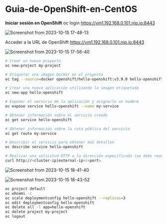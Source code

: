 # Guia-de-OpenShift-en-CentOS

**Iniciar sesión en OpenShift**
oc login https://vm1.192.168.0.101.nip.io:8443

![Screenshot from 2023-10-15 17-48-13](https://github.com/ogflobal/Guia-de-OpenShift-en-CentOS/assets/74718043/ee875b5f-cf68-472a-a13e-5da18f123a2e)

Acceder a la URL de OpenShift
https://vm1.192.168.0.101.nip.io:8443

![Screenshot from 2023-10-15 17-56-40](https://github.com/ogflobal/Guia-de-OpenShift-en-CentOS/assets/74718043/6ff4a811-6971-48ad-8a75-c318b9ac4f17)

```sh
# Crear un nuevo proyecto
oc new-project my-project

# Etiquetar una imagen Docker en el proyecto
oc tag --source=docker openshift/hello-openshift:v3.9.0 hello-openshift:latest

# Crear una nueva aplicación utilizando la imagen etiquetada
oc new-app hello-openshift

# Exponer el servicio de la aplicación y asignarle un nombre
oc expose service hello-openshift --name my-service

# Obtener información sobre el servicio creado
oc get service hello-openshift

# Obtener información sobre la ruta pública del servicio
oc get route my-service

# Describir el servicio para obtener más detalles
oc describe service hello-openshift

# Realizar una solicitud HTTP a la dirección especificada (se debe reemplazar <cluster-ip|external-ip> y <port> con valores reales)
curl http://<cluster-ip|external-ip>:<port>
```

![Screenshot from 2023-10-15 18-41-40](https://github.com/ogflobal/Guia-de-OpenShift-en-CentOS/assets/74718043/04de5554-f077-4d6d-be62-70c1b54be38f)

![Screenshot from 2023-10-15 18-43-52](https://github.com/ogflobal/Guia-de-OpenShift-en-CentOS/assets/74718043/7f112cd2-748d-4532-b1bc-c20e1a818a93)

```sh
oc project default
oc whoami -c
oc scale deploymentconfig hello-openshift --replicas=3
oc edit deploymentconfig hello-openshift
oc delete all -l app=hello-openshift
oc delete project my-project
oc logout
```
